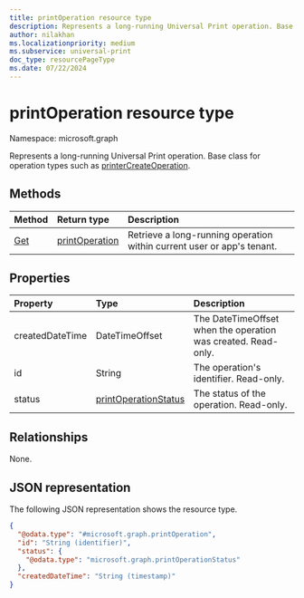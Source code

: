 ```yaml
---
title: printOperation resource type
description: Represents a long-running Universal Print operation. Base class for operation types such as printerCreateOperation.
author: nilakhan
ms.localizationpriority: medium
ms.subservice: universal-print
doc_type: resourcePageType
ms.date: 07/22/2024
---
```


# printOperation resource type

Namespace: microsoft.graph

Represents a long-running Universal Print operation. Base class for operation types such as [printerCreateOperation](printercreateoperation.md).

## Methods
|Method|Return type|Description|
|:---|:---|:---|
| [Get](../api/printoperation-get.md) | [printOperation](printoperation.md) | Retrieve a long-running operation within current user or app's tenant. |

## Properties
|Property|Type|Description|
|:---|:---|:---|
|createdDateTime|DateTimeOffset|The DateTimeOffset when the operation was created. Read-only.|
|id|String|The operation's identifier. Read-only.|
|status|[printOperationStatus](printoperationstatus.md)|The status of the operation. Read-only.|

## Relationships
None.

## JSON representation
The following JSON representation shows the resource type.
<!-- {
  "blockType": "resource",
  "keyProperty": "id",
  "@odata.type": "microsoft.graph.printOperation",
  "openType": false
}
-->
``` json
{
  "@odata.type": "#microsoft.graph.printOperation",
  "id": "String (identifier)",
  "status": {
    "@odata.type": "microsoft.graph.printOperationStatus"
  },
  "createdDateTime": "String (timestamp)"
}
```

